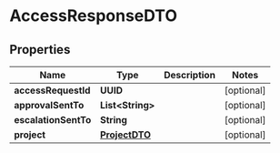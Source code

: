 

# AccessResponseDTO


## Properties

| Name | Type | Description | Notes |
|------------ | ------------- | ------------- | -------------|
|**accessRequestId** | **UUID** |  |  [optional] |
|**approvalSentTo** | **List&lt;String&gt;** |  |  [optional] |
|**escalationSentTo** | **String** |  |  [optional] |
|**project** | [**ProjectDTO**](ProjectDTO.md) |  |  [optional] |



